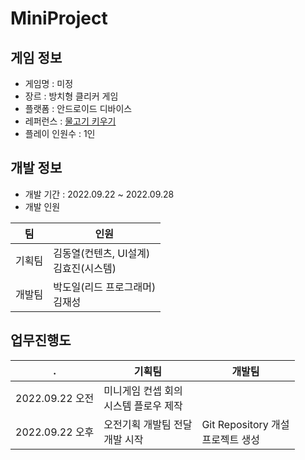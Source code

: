 # MiniProject

## 게임 정보
- 게임명 : 미정
- 장르 : 방치형 클리커 게임
- 플랫폼 : 안드로이드 디바이스
- 레퍼런스 : [물고기 키우기](https://youtu.be/_aRhBXGq16I)
- 플레이 인원수 : 1인

## 개발 정보
- 개발 기간 : 2022.09.22 ~ 2022.09.28
- 개발 인원

| 팀   | 인원                          |
|-----|-----------------------------|
| 기획팀 | 김동열(컨텐츠, UI설계)<br/>김효진(시스템) |
| 개발팀 | 박도일(리드 프로그래머)<br/>김재성       |

## 업무진행도

| .             | 기획팀                       | 개발팀                           |
|---------------|---------------------------|-------------------------------|
| 2022.09.22 오전 | 미니게임 컨셉 회의<br/>시스템 플로우 제작 |                               |
| 2022.09.22 오후 | 오전기획 개발팀 전달<br/>개발 시작     | Git Repository 개설<br/>프로젝트 생성 |


